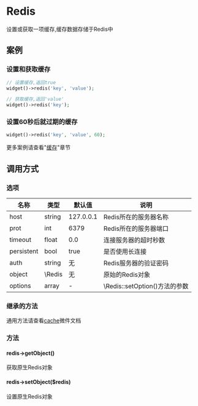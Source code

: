 Redis
=====

设置或获取一项缓存,缓存数据存储于Redis中

案例
----

### 设置和获取缓存
```php
// 设置缓存,返回true
widget()->redis('key', 'value');

// 获取缓存,返回'value'
widget()->redis('key');
```

### 设置60秒后就过期的缓存
```php
widget()->redis('key', 'value', 60);
```

更多案例请查看"[缓存](../book/cache.md)"章节

调用方式
--------

### 选项

名称       | 类型         | 默认值         | 说明
-----------|--------------|----------------|------
host       | string       | 127.0.0.1      | Redis所在的服务器名称
prot       | int          | 6379           | Redis所在的服务器端口
timeout    | float        | 0.0            | 连接服务器的超时秒数
persistent | bool         | true           | 是否使用长连接
auth 	   | string 	  | 无 			   | Redis服务器的验证密码
object     | \Redis       | 无             | 原始的Redis对象
options    | array 		  | -              | \Redis::setOption()方法的参数

### 继承的方法

通用方法请查看[cache](cache.md#通用方法)微件文档

### 方法

#### redis->getObject()
获取原生Redis对象

#### redis->setObject($redis)
设置原生Redis对象